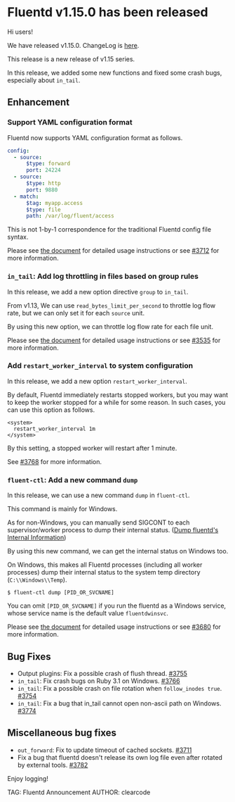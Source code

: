 # Fluentd v1.15.0 has been released

Hi users!

We have released v1.15.0. ChangeLog is [here](https://github.com/fluent/fluentd/blob/master/CHANGELOG.md#release-v1150---20220629).

This release is a new release of v1.15 series.

In this release, we added some new functions and fixed some crash bugs, especially about `in_tail`.

## Enhancement

### Support YAML configuration format

Fluentd now supports YAML configuration format as follows.

```yaml
config:
  - source:
      $type: forward
      port: 24224
  - source:
      $type: http
      port: 9880
  - match:
      $tag: myapp.access
      $type: file
      path: /var/log/fluent/access
```

This is not 1-by-1 correspondence for the traditional Fluentd config file syntax.

Please see [the document](https://docs.fluentd.org/configuration/config-file-yaml) for detailed usage instructions
or see [#3712](https://github.com/fluent/fluentd/pull/3712) for more information.

### `in_tail`: Add log throttling in files based on group rules

In this release, we add a new option directive `group` to `in_tail`.

From v1.13, We can use `read_bytes_limit_per_second` to throttle log flow rate, but we can only
set it for each `source` unit.

By using this new option, we can throttle log flow rate for each file unit.

Please see [the document](https://docs.fluentd.org/input/tail#less-than-group-greater-than-section) for detailed usage instructions
or see [#3535](https://github.com/fluent/fluentd/pull/3535) for more information.

### Add `restart_worker_interval` to system configuration

In this release, we add a new option `restart_worker_interval`.

By default, Fluentd immediately restarts stopped workers, but you may want to keep the worker
stopped for a while for some reason. In such cases, you can use this option as follows.

```
<system>
  restart_worker_interval 1m
</system>
```

By this setting, a stopped worker will restart after 1 minute.

See [#3768](https://github.com/fluent/fluentd/pull/3768) for more information.

### `fluent-ctl`: Add a new command `dump`

In this release, we can use a new command `dump` in `fluent-ctl`.

This command is mainly for Windows.

As for non-Windows, you can manually send SIGCONT to each supervisor/worker process to dump their
internal status. ([Dump fluentd's Internal Information](https://docs.fluentd.org/deployment/trouble-shooting#dump-fluentds-internal-information))

By using this new command, we can get the internal status on Windows too.

On Windows, this makes all Fluentd processes (including all worker processes) dump their internal
status to the system temp directory (`C:\\Windows\\Temp`).

```console
$ fluent-ctl dump [PID_OR_SVCNAME]
```

You can omit `[PID_OR_SVCNAME]` if you run the fluentd as a Windows service, whose service name is
the default value `fluentdwinsvc`.

Please see [the document](https://docs.fluentd.org/deployment/command-line-option#about-dump) for detailed usage instructions
or see [#3680](https://github.com/fluent/fluentd/pull/3680) for more information.

## Bug Fixes

* Output plugins: Fix a possible crash of flush thread. [#3755](https://github.com/fluent/fluentd/pull/3755)
* `in_tail`: Fix crash bugs on Ruby 3.1 on Windows. [#3766](https://github.com/fluent/fluentd/pull/3766)
* `in_tail`: Fix a possible crash on file rotation when `follow_inodes true`. [#3754](https://github.com/fluent/fluentd/pull/3754)
* `in_tail`: Fix a bug that in_tail cannot open non-ascii path on Windows. [#3774](https://github.com/fluent/fluentd/pull/3774)

## Miscellaneous bug fixes

* `out_forward`: Fix to update timeout of cached sockets. [#3711](https://github.com/fluent/fluentd/pull/3711)
* Fix a bug that fluentd doesn't release its own log file even after rotated by external tools. [#3782](https://github.com/fluent/fluentd/pull/3782)

Enjoy logging!

TAG: Fluentd Announcement
AUTHOR: clearcode

